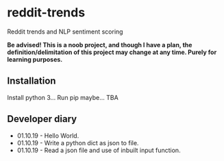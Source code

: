# reddit-trends
Reddit trends and NLP sentiment scoring

**Be advised! This is a noob project, and though I have a plan, the definition/delimitation of this project may change at any time. Purely for learning purposes.**

## Installation
Install python 3...
Run pip maybe...
TBA

## Developer diary
* 01.10.19 - Hello World.
* 01.10.19 - Write a python dict as json to file.
* 01.10.19 - Read a json file and use of inbuilt input function.